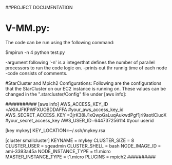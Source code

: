 ##PROJECT DOCUMENTATION


# V-MM.py:
The code can be run using the following command:


$mpirun -n 4 python test.py

-argument following '-n' is a integerthat defines the number of parallel processors to run the code logic on.
-prints out thr runnig time of each node
-code consists of comments.


#StarCluster and Mpich2 Configurations:
Following are the configurations that the StarCluster on our EC2 instance is running on. These values can be changed in the ".starcluster/Config" file under [aws info]:

###########
[aws info]
AWS_ACCESS_KEY_ID =AKIAJFKPWFXUOBDDAFFA #your_aws_access_key_id
AWS_SECRET_ACCESS_KEY =3jrK38lJ1xQwpGaLuqAukwdPgf1jri9aotlCiuoX #your_secret_access_key
AWS_USER_ID=644737256114 #your userid

[key mykey]
KEY_LOCATION=~/.ssh/mykey.rsa

[cluster smallcluster]
KEYNAME = mykey
CLUSTER_SIZE = 8
CLUSTER_USER = sgeadmin
CLUSTER_SHELL = bash
NODE_IMAGE_ID = ami-3393a45a
NODE_INSTANCE_TYPE = t1.micro
MASTER_INSTANCE_TYPE = t1.micro
PLUGINS = mpich2
##########







